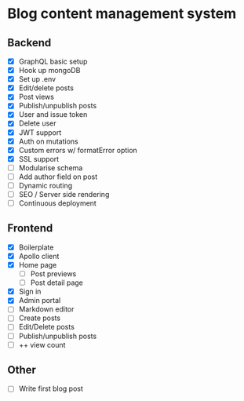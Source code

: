 # Blog content management system

## Backend
- [X] GraphQL basic setup
- [X] Hook up mongoDB
- [X] Set up .env
- [X] Edit/delete posts
- [X] Post views
- [X] Publish/unpublish posts
- [X] User and issue token
- [X] Delete user
- [X] JWT support
- [X] Auth on mutations
- [X] Custom errors w/ formatError option
- [X] SSL support
- [ ] Modularise schema
- [ ] Add author field on post
- [ ] Dynamic routing
- [ ] SEO / Server side rendering
- [ ] Continuous deployment

## Frontend
- [X] Boilerplate
- [X] Apollo client
- [X] Home page
  - [ ] Post previews
  - [ ] Post detail page
- [X] Sign in
- [X] Admin portal
- [ ] Markdown editor
- [ ] Create posts
- [ ] Edit/Delete posts
- [ ] Publish/unpublish posts
- [ ] ++ view count

## Other
- [ ] Write first blog post
